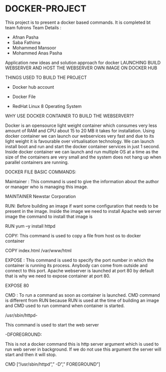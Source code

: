 # DOCKER-PROJECT

This project is to present a docker based commands.
It is completed bt team futrons
Team Details :
  - Afnan Pasha
  - Saba Fathima
  - Mohammed Mansoor
  - Mohammed Anas Pasha

Application new ideas and solution approach for docker LAUNCHING BUILD WEBSERVER AND HOST THE WEBSERVER OWN IMAGE ON DOCKER HUB

THINGS USED TO BUILD THE PROJECT

- Docker hub account

- Docker File

- RedHat Linux 8 Operating System

WHY USE DOCKER CONTAINER TO BUILD THE WEBSERVER??

Docker is an opensource light weight container which consumes very less amount of RAM and CPU about 15 to 20 MB it takes for installation. Using docker container we can launch our webservices very fast and due to its light weight it is favourable over virtualisation technology. We can launch install boot and run and start the docker container services in just 1 second. Inside docker container we can launch and run multiple OS at a time as the size of the containers are very small and the system does not hang up when parallel containers are running.

DOCKER FILE BASIC COMMANDS:

Maintainer :
This command is used to give the information about the author or manager who is managing this image.

MAINTAINER Newstar Corporation

RUN:
Before building an image if want some configuration that needs to be present in the image. Inside the image we need to install Apache web server image the command to install that image is

RUN yum –y install httpd

COPY:
This command is used to copy a file from host os to docker container

COPY index.html /var/www/html

EXPOSE :
This command is used to specify the port number in which the container is running its process. Anybody can come from outside and connect to this port. Apache webserver is launched at port 80 by default that is why we need to expose container at port 80.

EXPOSE 80

CMD :
To run a command as soon as container is launched. CMD command is different from RUN because RUN is used at the time of building an image and CMD used to run command when container is started.

/usr/sbin/httpd-

This command is used to start the web server

-DFOREGROUND:

This is not a docker command this is http server argument which is used to run web server in background. If we do not use this argument the server will start and then it will stop.

CMD [“/usr/sbin/httpd”,” -D”,” FOREGROUND”]
